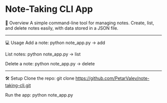 # Note-Taking CLI App


📝 Overview
A simple command-line tool for managing notes. Create, list, and delete notes easily, with data stored in a JSON file.

---

💻 Usage
Add a note:
python note_app.py → add

List notes:
python note_app.py → list

Delete a note:
python note_app.py → delete

---

🛠️ Setup
Clone the repo:
git clone https://github.com/PetarValev/note-taking-cli.git

Run the app:
python note_app.py
